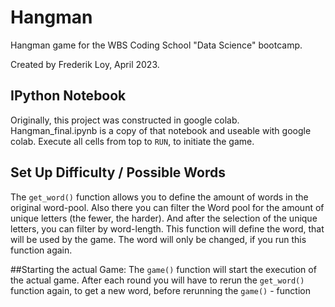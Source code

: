 # Hangman
Hangman game for the WBS Coding School "Data Science" bootcamp.

Created by Frederik Loy, April 2023.

## IPython Notebook
Originally, this project was constructed in google colab. Hangman_final.ipynb is a copy of that notebook and useable with google colab. Execute all cells from top to `RUN`, to initiate the game.

## Set Up Difficulty / Possible Words
The `get_word()` function allows you to define the amount of words in the original word-pool.
Also there you can filter the Word pool for the amount of unique letters (the fewer, the harder).
And after the selection of the unique letters, you can filter by word-length.
This function will define the word, that will be used by the game. The word will only be changed, if you run this function again.

##Starting the actual Game:
The `game()` function will start the execution of the actual game.
After each round you will have to rerun the `get_word()` function again, to get a new word, before rerunning the `game()` - function
